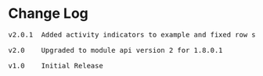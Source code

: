 # Change Log
<pre>
v2.0.1	Added activity indicators to example and fixed row sizing for Titanium Mobile 2.0.0 [MOD-617]

v2.0	Upgraded to module api version 2 for 1.8.0.1

v1.0	Initial Release
